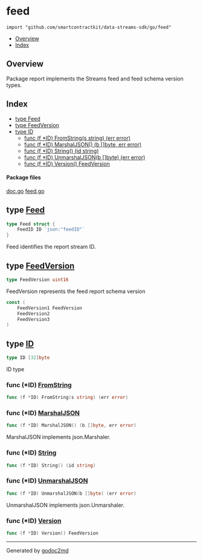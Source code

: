 

# feed
`import "github.com/smartcontractkit/data-streams-sdk/go/feed"`

* [Overview](#pkg-overview)
* [Index](#pkg-index)

## <a name="pkg-overview">Overview</a>
Package report implements the Streams feed and feed schema version types.




## <a name="pkg-index">Index</a>
* [type Feed](#Feed)
* [type FeedVersion](#FeedVersion)
* [type ID](#ID)
  * [func (f *ID) FromString(s string) (err error)](#ID.FromString)
  * [func (f *ID) MarshalJSON() (b []byte, err error)](#ID.MarshalJSON)
  * [func (f *ID) String() (id string)](#ID.String)
  * [func (f *ID) UnmarshalJSON(b []byte) (err error)](#ID.UnmarshalJSON)
  * [func (f *ID) Version() FeedVersion](#ID.Version)


#### <a name="pkg-files">Package files</a>
[doc.go](https://github.com/smartcontractkit/data-streams-sdk/tree/master/go/feed/doc.go) [feed.go](https://github.com/smartcontractkit/data-streams-sdk/tree/master/go/feed/feed.go)






## <a name="Feed">type</a> [Feed](https://github.com/smartcontractkit/data-streams-sdk/tree/master/go/feed/feed.go?s=1197:1244#L65)
``` go
type Feed struct {
    FeedID ID `json:"feedID"`
}

```
Feed identifies the report stream ID.










## <a name="FeedVersion">type</a> [FeedVersion](https://github.com/smartcontractkit/data-streams-sdk/tree/master/go/feed/feed.go?s=125:148#L10)
``` go
type FeedVersion uint16
```
FeedVersion represents the feed report schema version


``` go
const (
    FeedVersion1 FeedVersion
    FeedVersion2
    FeedVersion3
)
```









## <a name="ID">type</a> [ID](https://github.com/smartcontractkit/data-streams-sdk/tree/master/go/feed/feed.go?s=239:255#L21)
``` go
type ID [32]byte
```
ID type










### <a name="ID.FromString">func</a> (\*ID) [FromString](https://github.com/smartcontractkit/data-streams-sdk/tree/master/go/feed/feed.go?s=689:734#L42)
``` go
func (f *ID) FromString(s string) (err error)
```



### <a name="ID.MarshalJSON">func</a> (\*ID) [MarshalJSON](https://github.com/smartcontractkit/data-streams-sdk/tree/master/go/feed/feed.go?s=1008:1056#L56)
``` go
func (f *ID) MarshalJSON() (b []byte, err error)
```
MarshalJSON implements json.Marshaler.




### <a name="ID.String">func</a> (\*ID) [String](https://github.com/smartcontractkit/data-streams-sdk/tree/master/go/feed/feed.go?s=610:643#L38)
``` go
func (f *ID) String() (id string)
```



### <a name="ID.UnmarshalJSON">func</a> (\*ID) [UnmarshalJSON](https://github.com/smartcontractkit/data-streams-sdk/tree/master/go/feed/feed.go?s=303:351#L24)
``` go
func (f *ID) UnmarshalJSON(b []byte) (err error)
```
UnmarshalJSON implements json.Unmarshaler.




### <a name="ID.Version">func</a> (\*ID) [Version](https://github.com/smartcontractkit/data-streams-sdk/tree/master/go/feed/feed.go?s=1246:1280#L69)
``` go
func (f *ID) Version() FeedVersion
```







- - -
Generated by [godoc2md](http://godoc.org/github.com/davecheney/godoc2md)
